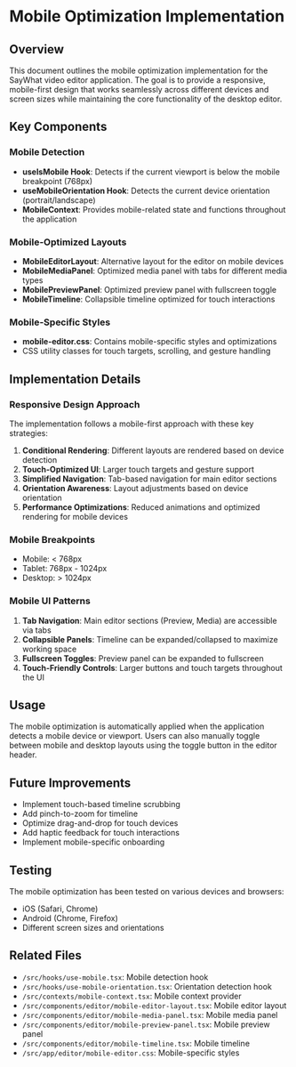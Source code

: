 # Mobile Optimization Implementation

## Overview

This document outlines the mobile optimization implementation for the SayWhat video editor application. The goal is to provide a responsive, mobile-first design that works seamlessly across different devices and screen sizes while maintaining the core functionality of the desktop editor.

## Key Components

### Mobile Detection

- **useIsMobile Hook**: Detects if the current viewport is below the mobile breakpoint (768px)
- **useMobileOrientation Hook**: Detects the current device orientation (portrait/landscape)
- **MobileContext**: Provides mobile-related state and functions throughout the application

### Mobile-Optimized Layouts

- **MobileEditorLayout**: Alternative layout for the editor on mobile devices
- **MobileMediaPanel**: Optimized media panel with tabs for different media types
- **MobilePreviewPanel**: Optimized preview panel with fullscreen toggle
- **MobileTimeline**: Collapsible timeline optimized for touch interactions

### Mobile-Specific Styles

- **mobile-editor.css**: Contains mobile-specific styles and optimizations
- CSS utility classes for touch targets, scrolling, and gesture handling

## Implementation Details

### Responsive Design Approach

The implementation follows a mobile-first approach with these key strategies:

1. **Conditional Rendering**: Different layouts are rendered based on device detection
2. **Touch-Optimized UI**: Larger touch targets and gesture support
3. **Simplified Navigation**: Tab-based navigation for main editor sections
4. **Orientation Awareness**: Layout adjustments based on device orientation
5. **Performance Optimizations**: Reduced animations and optimized rendering for mobile devices

### Mobile Breakpoints

- Mobile: < 768px
- Tablet: 768px - 1024px
- Desktop: > 1024px

### Mobile UI Patterns

1. **Tab Navigation**: Main editor sections (Preview, Media) are accessible via tabs
2. **Collapsible Panels**: Timeline can be expanded/collapsed to maximize working space
3. **Fullscreen Toggles**: Preview panel can be expanded to fullscreen
4. **Touch-Friendly Controls**: Larger buttons and touch targets throughout the UI

## Usage

The mobile optimization is automatically applied when the application detects a mobile device or viewport. Users can also manually toggle between mobile and desktop layouts using the toggle button in the editor header.

## Future Improvements

- Implement touch-based timeline scrubbing
- Add pinch-to-zoom for timeline
- Optimize drag-and-drop for touch devices
- Add haptic feedback for touch interactions
- Implement mobile-specific onboarding

## Testing

The mobile optimization has been tested on various devices and browsers:

- iOS (Safari, Chrome)
- Android (Chrome, Firefox)
- Different screen sizes and orientations

## Related Files

- `/src/hooks/use-mobile.tsx`: Mobile detection hook
- `/src/hooks/use-mobile-orientation.tsx`: Orientation detection hook
- `/src/contexts/mobile-context.tsx`: Mobile context provider
- `/src/components/editor/mobile-editor-layout.tsx`: Mobile editor layout
- `/src/components/editor/mobile-media-panel.tsx`: Mobile media panel
- `/src/components/editor/mobile-preview-panel.tsx`: Mobile preview panel
- `/src/components/editor/mobile-timeline.tsx`: Mobile timeline
- `/src/app/editor/mobile-editor.css`: Mobile-specific styles